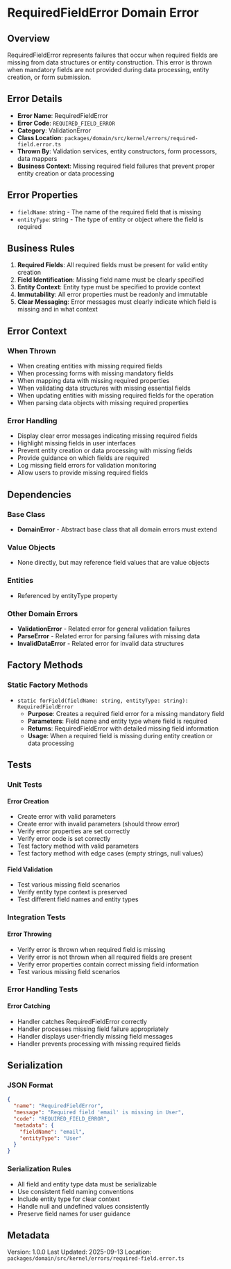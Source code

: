 # RequiredFieldError Domain Error

## Overview

RequiredFieldError represents failures that occur when required fields are missing from data structures or entity construction. This error is thrown when mandatory fields are not provided during data processing, entity creation, or form submission.

## Error Details

- **Error Name**: RequiredFieldError
- **Error Code**: `REQUIRED_FIELD_ERROR`
- **Category**: ValidationError
- **Class Location**: `packages/domain/src/kernel/errors/required-field.error.ts`
- **Thrown By**: Validation services, entity constructors, form processors, data mappers
- **Business Context**: Missing required field failures that prevent proper entity creation or data processing

## Error Properties

- `fieldName`: string - The name of the required field that is missing
- `entityType`: string - The type of entity or object where the field is required

## Business Rules

1. **Required Fields**: All required fields must be present for valid entity creation
2. **Field Identification**: Missing field name must be clearly specified
3. **Entity Context**: Entity type must be specified to provide context
4. **Immutability**: All error properties must be readonly and immutable
5. **Clear Messaging**: Error messages must clearly indicate which field is missing and in what context

## Error Context

### When Thrown

- When creating entities with missing required fields
- When processing forms with missing mandatory fields
- When mapping data with missing required properties
- When validating data structures with missing essential fields
- When updating entities with missing required fields for the operation
- When parsing data objects with missing required properties

### Error Handling

- Display clear error messages indicating missing required fields
- Highlight missing fields in user interfaces
- Prevent entity creation or data processing with missing fields
- Provide guidance on which fields are required
- Log missing field errors for validation monitoring
- Allow users to provide missing required fields

## Dependencies

### Base Class

- **DomainError** - Abstract base class that all domain errors must extend

### Value Objects

- None directly, but may reference field values that are value objects

### Entities

- Referenced by entityType property

### Other Domain Errors

- **ValidationError** - Related error for general validation failures
- **ParseError** - Related error for parsing failures with missing data
- **InvalidDataError** - Related error for invalid data structures

## Factory Methods

### Static Factory Methods

- `static forField(fieldName: string, entityType: string): RequiredFieldError`
  - **Purpose**: Creates a required field error for a missing mandatory field
  - **Parameters**: Field name and entity type where field is required
  - **Returns**: RequiredFieldError with detailed missing field information
  - **Usage**: When a required field is missing during entity creation or data processing

## Tests

### Unit Tests

#### Error Creation

- Create error with valid parameters
- Create error with invalid parameters (should throw error)
- Verify error properties are set correctly
- Verify error code is set correctly
- Test factory method with valid parameters
- Test factory method with edge cases (empty strings, null values)

#### Field Validation

- Test various missing field scenarios
- Verify entity type context is preserved
- Test different field names and entity types

### Integration Tests

#### Error Throwing

- Verify error is thrown when required field is missing
- Verify error is not thrown when all required fields are present
- Verify error properties contain correct missing field information
- Test various missing field scenarios

### Error Handling Tests

#### Error Catching

- Handler catches RequiredFieldError correctly
- Handler processes missing field failure appropriately
- Handler displays user-friendly missing field messages
- Handler prevents processing with missing required fields

## Serialization

### JSON Format

```json
{
  "name": "RequiredFieldError",
  "message": "Required field 'email' is missing in User",
  "code": "REQUIRED_FIELD_ERROR",
  "metadata": {
    "fieldName": "email",
    "entityType": "User"
  }
}
```

### Serialization Rules

- All field and entity type data must be serializable
- Use consistent field naming conventions
- Include entity type for clear context
- Handle null and undefined values consistently
- Preserve field names for user guidance

## Metadata

Version: 1.0.0
Last Updated: 2025-09-13
Location: `packages/domain/src/kernel/errors/required-field.error.ts`
